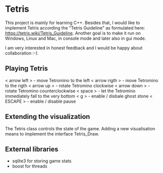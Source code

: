 # Tetris

This project is mainly for learning C++. Besides that, I would like to implement Tetris according the "Tetris Guideline" as formulated here:
https://tetris.wiki/Tetris_Guideline. Another goal is to make it run on Windows, Linux and Mac, in console mode and later also in gui mode. 

I am very interested in honest feedback and I would be happy about collaboration :-).

## Playing Tetris
< arrow left >  - move Tetromino to the left
< arrow rigth > - move Tetromino to the rigth
< arrow up >    - rotate Tetromino clockwise
< arrow down >  - rotate Tetromino counterclockwise
< space >       - let the Tetromino immediately fall to the very bottom
< g >           - enable / disbale ghost stone
< ESCAPE >      - enable / disable pause 


## Extending the visualization
The Tetris class controls the state of the game. Adding a new visualisation means to implement the interface Tetris_Draw.

## External libraries
- sqlite3 for storing game stats
- boost for threads

